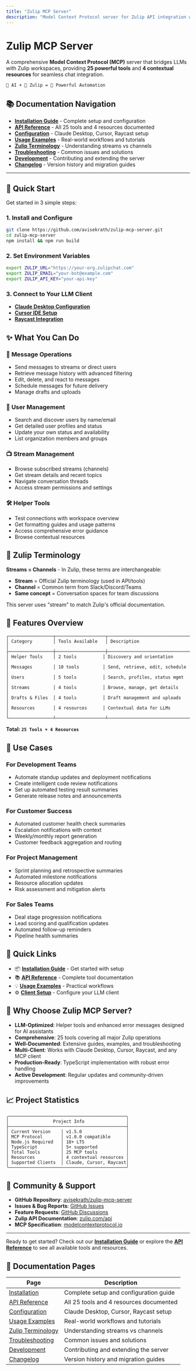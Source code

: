 ```yaml
---
title: "Zulip MCP Server"
description: "Model Context Protocol server for Zulip API integration with LLMs"
---
```


# Zulip MCP Server

A comprehensive **Model Context Protocol (MCP)** server that bridges LLMs with Zulip workspaces, providing **25 powerful tools** and **4 contextual resources** for seamless chat integration.

```
🤖 AI + 💬 Zulip = 🚀 Powerful Automation
```

## 📚 Documentation Navigation

- **[Installation Guide](installation)** - Complete setup and configuration
- **[API Reference](api-reference)** - All 25 tools and 4 resources documented  
- **[Configuration](configuration)** - Claude Desktop, Cursor, Raycast setup
- **[Usage Examples](usage-examples)** - Real-world workflows and tutorials
- **[Zulip Terminology](zulip-terminology)** - Understanding streams vs channels
- **[Troubleshooting](troubleshooting)** - Common issues and solutions
- **[Development](development)** - Contributing and extending the server
- **[Changelog](changelog)** - Version history and migration guides

---

## 🚀 Quick Start

Get started in 3 simple steps:

### 1. Install and Configure
```bash
git clone https://github.com/avisekrath/zulip-mcp-server.git
cd zulip-mcp-server
npm install && npm run build
```

### 2. Set Environment Variables
```bash
export ZULIP_URL="https://your-org.zulipchat.com"
export ZULIP_EMAIL="your-bot@example.com"
export ZULIP_API_KEY="your-api-key"
```

### 3. Connect to Your LLM Client
- **[Claude Desktop Configuration](configuration#claude-desktop)**
- **[Cursor IDE Setup](configuration#cursor-ide)**
- **[Raycast Integration](configuration#raycast)**

## ✨ What You Can Do

### 💬 **Message Operations**
- Send messages to streams or direct users
- Retrieve message history with advanced filtering
- Edit, delete, and react to messages
- Schedule messages for future delivery
- Manage drafts and uploads

### 👥 **User Management**
- Search and discover users by name/email
- Get detailed user profiles and status
- Update your own status and availability
- List organization members and groups

### 📺 **Stream Management**
- Browse subscribed streams (channels)
- Get stream details and recent topics
- Navigate conversation threads
- Access stream permissions and settings

### 🛠️ **Helper Tools**
- Test connections with workspace overview
- Get formatting guides and usage patterns
- Access comprehensive error guidance
- Browse contextual resources

## 📖 **Zulip Terminology**

**Streams = Channels** - In Zulip, these terms are interchangeable:
- **Stream** = Official Zulip terminology (used in API/tools)
- **Channel** = Common term from Slack/Discord/Teams
- **Same concept** = Conversation spaces for team discussions

This server uses "stream" to match Zulip's official documentation.

## 🔧 **Features Overview**

```
┌─────────────────┬───────────────────┬──────────────────────────────────┐
│ Category        │ Tools Available   │ Description                      │
├─────────────────┼───────────────────┼──────────────────────────────────┤
│ Helper Tools    │ 2 tools          │ Discovery and orientation        │
│ Messages        │ 10 tools         │ Send, retrieve, edit, schedule   │
│ Users           │ 5 tools          │ Search, profiles, status mgmt    │
│ Streams         │ 4 tools          │ Browse, manage, get details      │
│ Drafts & Files  │ 4 tools          │ Draft management and uploads     │
│ Resources       │ 4 resources      │ Contextual data for LLMs         │
└─────────────────┴───────────────────┴──────────────────────────────────┘
```

**Total: `25 Tools + 4 Resources`**

## 🎯 **Use Cases**

### **For Development Teams**
- Automate standup updates and deployment notifications
- Create intelligent code review notifications
- Set up automated testing result summaries
- Generate release notes and announcements

### **For Customer Success**
- Automated customer health check summaries
- Escalation notifications with context
- Weekly/monthly report generation
- Customer feedback aggregation and routing

### **For Project Management**
- Sprint planning and retrospective summaries
- Automated milestone notifications
- Resource allocation updates
- Risk assessment and mitigation alerts

### **For Sales Teams**
- Deal stage progression notifications
- Lead scoring and qualification updates
- Automated follow-up reminders
- Pipeline health summaries

## 🔗 **Quick Links**

- 📦 **[Installation Guide](installation)** - Get started with setup
- 📚 **[API Reference](api-reference)** - Complete tool documentation  
- 💡 **[Usage Examples](usage-examples)** - Practical workflows
- ⚙️ **[Client Setup](configuration)** - Configure your LLM client

## 🌟 **Why Choose Zulip MCP Server?**

- **LLM-Optimized**: Helper tools and enhanced error messages designed for AI assistants
- **Comprehensive**: 25 tools covering all major Zulip operations
- **Well-Documented**: Extensive guides, examples, and troubleshooting
- **Multi-Client**: Works with Claude Desktop, Cursor, Raycast, and any MCP client
- **Production-Ready**: TypeScript implementation with robust error handling
- **Active Development**: Regular updates and community-driven improvements

## 📈 **Project Statistics**

```
╭─────────────────────────────────────────────╮
│                 Project Info                │
├─────────────────────────────────────────────┤
│ Current Version    │ v1.5.0                 │
│ MCP Protocol       │ v1.0.0 compatible      │
│ Node.js Required   │ 18+ LTS                │
│ TypeScript         │ 5+ supported           │
│ Total Tools        │ 25 MCP tools           │
│ Resources          │ 4 contextual resources │
│ Supported Clients  │ Claude, Cursor, Raycast│
╰─────────────────────────────────────────────╯
```

## 🤝 **Community & Support**

- **GitHub Repository**: [avisekrath/zulip-mcp-server](https://github.com/avisekrath/zulip-mcp-server)
- **Issues & Bug Reports**: [GitHub Issues](https://github.com/avisekrath/zulip-mcp-server/issues)
- **Feature Requests**: [GitHub Discussions](https://github.com/avisekrath/zulip-mcp-server/discussions)
- **Zulip API Documentation**: [zulip.com/api](https://zulip.com/api/)
- **MCP Specification**: [modelcontextprotocol.io](https://modelcontextprotocol.io/)

---

Ready to get started? Check out our **[Installation Guide](installation)** or explore the **[API Reference](api-reference)** to see all available tools and resources.

## 📖 **Documentation Pages**

| Page | Description |
|------|-------------|
| [Installation](installation) | Complete setup and configuration guide |
| [API Reference](api-reference) | All 25 tools and 4 resources documented |
| [Configuration](configuration) | Claude Desktop, Cursor, Raycast setup |
| [Usage Examples](usage-examples) | Real-world workflows and tutorials |
| [Zulip Terminology](zulip-terminology) | Understanding streams vs channels |
| [Troubleshooting](troubleshooting) | Common issues and solutions |
| [Development](development) | Contributing and extending the server |
| [Changelog](changelog) | Version history and migration guides |